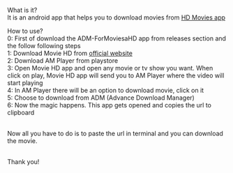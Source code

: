 What is it?</br>
It is an android app that helps you to download movies from [HD Movies app](https://moviehdapkdownload.com/moviehd-apk/)</br>

How to use?</br>
0: First of download the ADM-ForMoviesaHD app from releases section and the follow following steps </br>
1: Download Movie HD from [official website](https://moviehdapkdownload.com/moviehd-apk/)</br>
2: Download AM Player from playstore</br>
3: Open Movie HD app and open any movie or tv show you want. When click on play, Movie HD app will send you to AM Player where the video will start playing</br>
4: In AM Player there will be an option to download movie, click on it</br>
5: Choose to download from ADM (Advance Download Manager)</br>
6: Now the magic happens. This app gets opened and copies the url to clipboard</br></br>

Now all you have to do is to paste the url in terminal and you can download the movie.</br></br>

Thank you!
